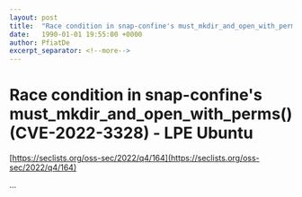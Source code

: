 ```yaml
---
layout: post
title:  "Race condition in snap-confine's must_mkdir_and_open_with_perms() (CVE-2022-3328) - LPE Ubuntu"
date:   1990-01-01 19:55:00 +0000
author: PfiatDe
excerpt_separator: <!--more-->
---
```


# Race condition in snap-confine's must_mkdir_and_open_with_perms() (CVE-2022-3328) - LPE Ubuntu
[https://seclists.org/oss-sec/2022/q4/164](https://seclists.org/oss-sec/2022/q4/164)

...
<!--more-->
